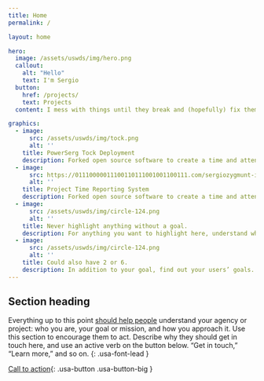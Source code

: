 ```yaml
---
title: Home
permalink: /

layout: home

hero:
  image: /assets/uswds/img/hero.png
  callout:
    alt: "Hello"
    text: I'm Sergio
  button:
    href: /projects/
    text: Projects
  content: I mess with things until they break and (hopefully) fix them <br> Projects, skills, & experience - it's all here - here's some highlights

graphics:
  - image:
      src: /assets/uswds/img/tock.png
      alt: ''
    title: PowerSerg Tock Deployment
    description: Forked open source software to create a time and attendance system.
  - image:
      src: https://01110000011100110111001001100111.com/sergiozygmunt-ip-assets/siteimages/tock.png
      alt: ''
    title: Project Time Reporting System
    description: Forked open source software to create a time and attendance system.
  - image:
      src: /assets/uswds/img/circle-124.png
      alt: ''
    title: Never highlight anything without a goal.
    description: For anything you want to highlight here, understand what your users know now, and what activity or impression you want from them after they see it.
  - image:
      src: /assets/uswds/img/circle-124.png
      alt: ''
    title: Could also have 2 or 6.
    description: In addition to your goal, find out your users’ goals. [What do they want to know](https://18f.gsa.gov/) or do that supports your mission? Use these headings to show those.
---
```

## Section heading

Everything up to this point [should help people](javascript:void(0);) understand your agency or project: who you are, your goal or mission, and how you approach it. Use this section to encourage them to act. Describe why they should get in touch here, and use an active verb on the button below. “Get in touch,” “Learn more,” and so on.
{: .usa-font-lead }

[Call to action](#){: .usa-button .usa-button-big }